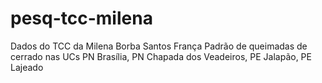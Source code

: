 # pesq-tcc-milena
Dados do TCC da Milena Borba Santos França
Padrão de queimadas de cerrado nas UCs PN Brasília, PN Chapada dos Veadeiros, PE Jalapão, PE Lajeado
